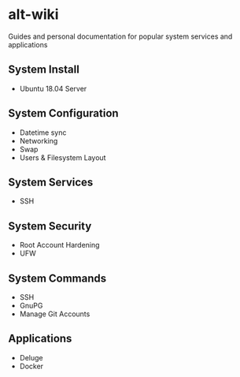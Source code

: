 # alt-wiki

Guides and personal documentation for popular system services and applications

## System Install

- Ubuntu 18.04 Server

## System Configuration

- Datetime sync
- Networking
- Swap
- Users & Filesystem Layout

## System Services

- SSH

## System Security

- Root Account Hardening
- UFW

## System Commands

- SSH
- GnuPG
- Manage Git Accounts

## Applications

- Deluge
- Docker